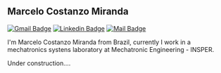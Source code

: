 ## Marcelo Costanzo Miranda

[![Gmail Badge](https://img.shields.io/badge/-marcelocm1995@gmail.com-c71610?style=flat-square&logo=Gmail&logoColor=white&link=mailto:marcelocm1995@gmail.com)](mailto:marcelocm1995@gmail.com)
[![Linkedin Badge](https://img.shields.io/badge/-Marcelo%Costanzo%Miranda-2867B2?style=flat-square&logo=Linkedin&logoColor=white&link=https://www.linkedin.com/in/marcelo-costanzo-miranda-952b58147/)](https://www.linkedin.com/in/marcelo-costanzo-miranda-952b58147/)
[![Mail Badge](https://img.shields.io/badge/-Youtube-e74c3c?style=flat&labelColor=e74c3c&logo=youtube&logoColor=white)](https://www.youtube.com/channel/UCJ1QhIezVGMMPmDKTGRj7cA) 


I'm Marcelo Costanzo Miranda from Brazil, currently I work in a mechatronics systens laboratory at Mechatronic Engineering - INSPER.

Under construction....
<!--
**Marcelocm1995/Marcelocm1995** is a ✨ _special_ ✨ repository because its `README.md` (this file) appears on your GitHub profile.

Here are some ideas to get you started:

- 🔭 I’m currently working on ...
- 🌱 I’m currently learning ...
- 👯 I’m looking to collaborate on ...
- 🤔 I’m looking for help with ...
- 💬 Ask me about ...
- 📫 How to reach me: ...
- 😄 Pronouns: ...
- ⚡ Fun fact: ...
-->
